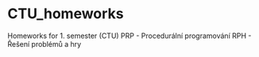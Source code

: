 # CTU_homeworks
Homeworks for 1. semester (CTU)
PRP - Procedurální programování
RPH - Řešení problémů a hry
